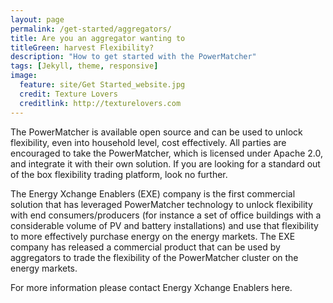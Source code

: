 ```yaml
---
layout: page
permalink: /get-started/aggregators/
title: Are you an aggregator wanting to 
titleGreen: harvest Flexibility?
description: "How to get started with the PowerMatcher"
tags: [Jekyll, theme, responsive]
image:
  feature: site/Get Started_website.jpg
  credit: Texture Lovers
  creditlink: http://texturelovers.com
---
```


The PowerMatcher is available open source and can be used to unlock flexibility, even into household level, cost effectively. All parties are encouraged to take the PowerMatcher, which is licensed under Apache 2.0, and integrate it with their own solution. If you are looking for a standard out of the box flexibility trading platform, look no further.

The Energy Xchange Enablers (EXE) company is the first commercial solution that has leveraged PowerMatcher technology to unlock flexibility with end consumers/producers (for instance a set of office buildings with a considerable volume of PV and battery installations) and use that flexibility to more effectively purchase energy on the energy markets. The EXE company has released a commercial product that can be used by aggregators to trade the flexibility of the PowerMatcher cluster on the energy markets.

For more information please contact Energy Xchange Enablers here.
